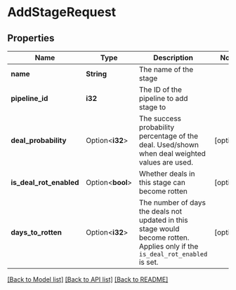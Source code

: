 # AddStageRequest

## Properties

Name | Type | Description | Notes
------------ | ------------- | ------------- | -------------
**name** | **String** | The name of the stage | 
**pipeline_id** | **i32** | The ID of the pipeline to add stage to | 
**deal_probability** | Option<**i32**> | The success probability percentage of the deal. Used/shown when deal weighted values are used. | [optional]
**is_deal_rot_enabled** | Option<**bool**> | Whether deals in this stage can become rotten | [optional]
**days_to_rotten** | Option<**i32**> | The number of days the deals not updated in this stage would become rotten. Applies only if the `is_deal_rot_enabled` is set. | [optional]

[[Back to Model list]](../README.md#documentation-for-models) [[Back to API list]](../README.md#documentation-for-api-endpoints) [[Back to README]](../README.md)


